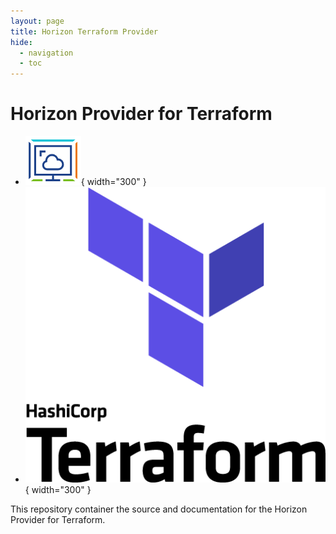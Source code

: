 ```yaml
---
layout: page
title: Horizon Terraform Provider
hide:
  - navigation
  - toc
---
```


# Horizon Provider for Terraform

<div class="grid cards" markdown>

- ![Horizon](assets/logos/horizon-logo.png){ width="300" }
- ![Terraform](assets/logos/terraform-logo.png){ width="300" }

</div>

This repository container the source and documentation for the Horizon Provider for Terraform.
